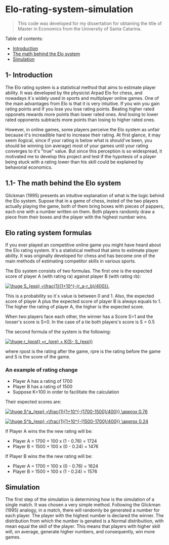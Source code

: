 # Elo-rating-system-simulation

> This code was developed for my dissertation for obtaining the title of Master in Economics from the University of Santa Catarina.

Table of contents:
- [Introduction](#1--introduction)
- [The math behind the Elo system](#11--the-math-behind-the-elo-system)
- [Simulation](#simulation)

## 1- Introduction

The Elo rating system is a statistical method that aims to estimate player ability. It was developed by the physicist Arpad Elo for chess, and nowadays it´s widely used in sports and multiplayer online games. One of the main advantages from Elo is that it is very intuitive. If you win you gain rating points and if you lose you lose rating points.
Beating higher rated opponets rewards more points than lower rated ones. And losing to lower rated opponents subtracts more points than losing to higher rated ones. 

However, in online games, some players perceive the Elo system as unfair because it's increadible hard to increase their rating. At first glance, it may seem ilogical, since if your rating is below what is should've been, you should be winning (on average) most of your games until your rating converges to it's "true" value. But since this perception is so widespread, it motivated me to develop this project and test if the hypotesis of a player being stuck with a rating lower than his skill could be explained by behavorial economics.  

## 1.1- The math behind the Elo system

Glickman (1995) presents an intuitive explanation of what is the logic behind the Elo system. Supose that in a game of chess, insted of the two players actually playing the game, both of them bring boxes with pieces of pappers, each one with a number written on them. Both players randomly draw a piece from their boxes and the player with the highest number wins.

## Elo rating system formulas

If you ever played an competitive online game you might have heard about the Elo rating system. It's a statistical method that aims to estimate player ability. It was originally developed for chess and has become one of the main methods of estimating competitor skills in various sports.

The Elo system consists of two formulas. The first one is the expected score of player A (with rating ra)  against player B (with rating rb):

<a href="https://www.codecogs.com/eqnedit.php?latex=\huge&space;S_{exp}&space;=\frac{1}{1&plus;10^{-(r_a-r_b)/400}}." target="_blank"><img src="https://latex.codecogs.com/gif.latex?\huge&space;S_{exp}&space;=\frac{1}{1&plus;10^{-(r_a-r_b)/400}}." title="\huge S_{exp} =\frac{1}{1+10^{-(r_a-r_b)/400}}." /></a>

This is a probability so it´s value is between 0 and 1. Also, the expected score of player A plus the expected score of player B is always equals to 1. The higher the rating of player A, the higher is the expected score.

When two players face each other, the winner has a Score S=1 and the looser's score is S=0. In the case of a tie both players's score is S = 0.5

The second formula of the system is the following:

<a href="https://www.codecogs.com/eqnedit.php?latex=\huge&space;r_{post}&space;=r_{pre}&space;&plus;&space;K(S-&space;S_{exp})" target="_blank"><img src="https://latex.codecogs.com/gif.latex?\huge&space;r_{post}&space;=r_{pre}&space;&plus;&space;K(S-&space;S_{exp})" title="\huge r_{post} =r_{pre} + K(S- S_{exp})" /></a>

where rpost is the rating after the game, rpre is the rating before the game and S is the score of the game.

### An example of rating change

- Player A has a rating of 1700
- Player B has a rating of 1500
- Suppose K=100 in order to facilitate the calculation

Their expected scores are:

<a href="https://www.codecogs.com/eqnedit.php?latex=\huge&space;S^a_{exp}&space;=\frac{1}{1&plus;10^{-(1700-1500)/400}}&space;\approx&space;0.76" target="_blank"><img src="https://latex.codecogs.com/gif.latex?\huge&space;S^a_{exp}&space;=\frac{1}{1&plus;10^{-(1700-1500)/400}}&space;\approx&space;0.76" title="\huge S^a_{exp} =\frac{1}{1+10^{-(1700-1500)/400}} \approx 0.76" /></a>

<a href="https://www.codecogs.com/eqnedit.php?latex=\huge&space;S^b_{exp}&space;=\frac{1}{1&plus;10^{-(1500-1700)/400}}&space;\approx&space;0.24" target="_blank"><img src="https://latex.codecogs.com/gif.latex?\huge&space;S^b_{exp}&space;=\frac{1}{1&plus;10^{-(1500-1700)/400}}&space;\approx&space;0.24" title="\huge S^b_{exp} =\frac{1}{1+10^{-(1500-1700)/400}} \approx 0.24" /></a>

If Player A wins the the new rating will be:
- Player A = 1700 + 100 x (1 - 0.76) = 1724
- Player B = 1500 + 100 x (0 - 0.24) = 1476

If Player B wins the the new rating will be:
- Player A = 1700 + 100 x (0 - 0.76) = 1624
- Player B = 1500 + 100 x (1 - 0.24) = 1576

## Simulation

The first step of the simulation is determining how is the simulation of a single match. It was chosen a very simple method. Following the Glickman (1995) analogy, in a match, there will randomly be generated a number for each player. The player with the highest number is declared the winner. The distribution from which the number is genated is a Normal distribuition, with mean equal the skill of the player. This means that players with higher skill will, on average, generate higher numbers, and consequently, win more games. 



